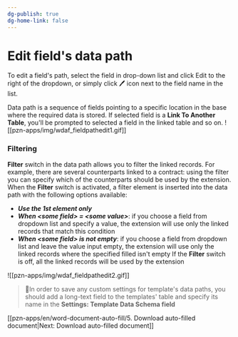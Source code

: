 ```yaml
---
dg-publish: true
dg-home-link: false
---
```

# Edit field's data path

To edit a field's path, select the field in drop-down list and click Edit to the right of the dropdown, or simply click 🖊️ icon next to the field name in the list.

Data path is a sequence of fields pointing to a specific location in the base where the required data is stored. If selected field is a **Link To Another Table**, you'll be prompted to selected a field in the linked table and so on. 
![[pzn-apps/img/wdaf_fieldpathedit1.gif]]

### Filtering
**Filter** switch in the data path allows you to filter the linked records. 
For example, there are several counterparts linked to a contract: using the filter you can specify which of the counterparts should be used by the extension.
When the **Filter** switch is activated, a filter element is inserted into the data path with the following options available:
- ***Use the 1st element only***
- ***When \<some field\> = \<some value\>***: if you choose a field from dropdown list and specify a value, the extension will use only the linked records that match this condition
- ***When \<some field\> is not empty***: if you choose a field from dropdown list and leave the value input empty, the extension will use only the linked records where the specified filled isn't empty
If the **Filter** switch is off, all the linked records will be used by the extension

![[pzn-apps/img/wdaf_fieldpathedit2.gif]]

>🚩In order to save any custom settings for template's data paths, you should add a long-text field to the templates' table and specify its name in the **Settings: Template Data Schema field**

[[pzn-apps/en/word-document-auto-fill/5. Download auto-filled document|Next: Download auto-filled document]]

